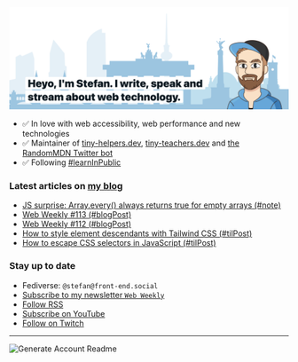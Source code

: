 <img alt="Heyo, I'm Stefan. I write and speak about web technology." src="https://raw.githubusercontent.com/stefanjudis/stefanjudis/main/screenshot.png">

- ✅ In love with web accessibility, web performance and new technologies
- ✅ Maintainer of [tiny-helpers.dev](https://tiny-helpers.dev), [tiny-teachers.dev](https://tiny-teachers.dev/) and [the RandomMDN Twitter bot](https://twitter.com/randomMDN)
- ✅ Following [#learnInPublic](https://www.stefanjudis.com/today-i-learned/)
### Latest articles on [my blog](https://www.stefanjudis.com)

<!-- BLOG-POST-LIST:START -->
- [JS surprise: Array.every&lpar;&rpar; always returns true for empty arrays &lpar;#note&rpar;](https://www.stefanjudis.com/notes/array-every-always-returns-true-for-empty-arrays/)
- [Web Weekly #113 &lpar;#blogPost&rpar;](https://www.stefanjudis.com/blog/web-weekly-113/)
- [Web Weekly #112 &lpar;#blogPost&rpar;](https://www.stefanjudis.com/blog/web-weekly-112/)
- [How to style element descendants with Tailwind CSS &lpar;#tilPost&rpar;](https://www.stefanjudis.com/today-i-learned/how-to-style-element-descendants-with-tailwind-css/)
- [How to escape CSS selectors in JavaScript &lpar;#tilPost&rpar;](https://www.stefanjudis.com/today-i-learned/how-to-escape-css-selectors-in-javascript/)
<!-- BLOG-POST-LIST:END -->

### Stay up to date

- Fediverse: `@stefan@front-end.social`
- [Subscribe to my newsletter `Web Weekly`](https://webweekly.email/)
- [Follow RSS](https://www.stefanjudis.com/feeds/)
- [Subscribe on YouTube](https://youtube.com/c/stefanjudis)
- [Follow on Twitch](https://www.twitch.tv/stefanjudis)

---

![Generate Account Readme](https://github.com/stefanjudis/stefanjudis/workflows/Generate%20Account%20Readme/badge.svg)
